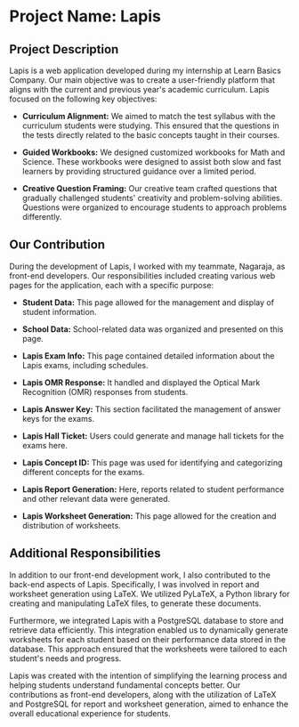 # Project Name: Lapis

## Project Description

Lapis is a web application developed during my internship at Learn Basics Company. Our main objective was to create a user-friendly platform that aligns with the current and previous year's academic curriculum. Lapis focused on the following key objectives:

- **Curriculum Alignment:** We aimed to match the test syllabus with the curriculum students were studying. This ensured that the questions in the tests directly related to the basic concepts taught in their courses.

- **Guided Workbooks:** We designed customized workbooks for Math and Science. These workbooks were designed to assist both slow and fast learners by providing structured guidance over a limited period.

- **Creative Question Framing:** Our creative team crafted questions that gradually challenged students' creativity and problem-solving abilities. Questions were organized to encourage students to approach problems differently.

## Our Contribution

During the development of Lapis, I worked with my teammate, Nagaraja, as front-end developers. Our responsibilities included creating various web pages for the application, each with a specific purpose:

- **Student Data:** This page allowed for the management and display of student information.

- **School Data:** School-related data was organized and presented on this page.

- **Lapis Exam Info:** This page contained detailed information about the Lapis exams, including schedules.

- **Lapis OMR Response:** It handled and displayed the Optical Mark Recognition (OMR) responses from students.

- **Lapis Answer Key:** This section facilitated the management of answer keys for the exams.

- **Lapis Hall Ticket:** Users could generate and manage hall tickets for the exams here.

- **Lapis Concept ID:** This page was used for identifying and categorizing different concepts for the exams.

- **Lapis Report Generation:** Here, reports related to student performance and other relevant data were generated.

- **Lapis Worksheet Generation:** This page allowed for the creation and distribution of worksheets.

## Additional Responsibilities

In addition to our front-end development work, I also contributed to the back-end aspects of Lapis. Specifically, I was involved in report and worksheet generation using LaTeX. We utilized PyLaTeX, a Python library for creating and manipulating LaTeX files, to generate these documents.

Furthermore, we integrated Lapis with a PostgreSQL database to store and retrieve data efficiently. This integration enabled us to dynamically generate worksheets for each student based on their performance data stored in the database. This approach ensured that the worksheets were tailored to each student's needs and progress.

Lapis was created with the intention of simplifying the learning process and helping students understand fundamental concepts better. Our contributions as front-end developers, along with the utilization of LaTeX and PostgreSQL for report and worksheet generation, aimed to enhance the overall educational experience for students.
